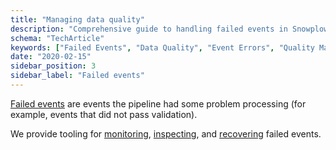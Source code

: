 ```yaml
---
title: "Managing data quality"
description: "Comprehensive guide to handling failed events in Snowplow for maintaining high-quality behavioral data collection."
schema: "TechArticle"
keywords: ["Failed Events", "Data Quality", "Event Errors", "Quality Management", "Event Validation", "Error Handling"]
date: "2020-02-15"
sidebar_position: 3
sidebar_label: "Failed events"
---
```


[Failed events](/docs/fundamentals/failed-events/index.md) are events the pipeline had some problem processing (for example, events that did not pass validation).

We provide tooling for [monitoring](/docs/data-product-studio/data-quality/failed-events/monitoring-failed-events/index.md), [inspecting](/docs/data-product-studio/data-quality/failed-events/exploring-failed-events/index.md), and [recovering](/docs/data-product-studio/data-quality/failed-events/index.md) failed events.

